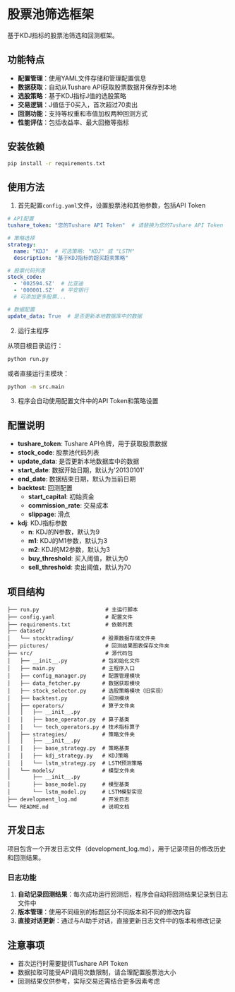 # 股票池筛选框架

基于KDJ指标的股票池筛选和回测框架。

## 功能特点

- **配置管理**：使用YAML文件存储和管理配置信息
- **数据获取**：自动从Tushare API获取股票数据并保存到本地
- **选股策略**：基于KDJ指标J值的选股策略
- **交易逻辑**：J值低于0买入，首次超过70卖出
- **回测功能**：支持等权重和市值加权两种回测方式
- **性能评估**：包括收益率、最大回撤等指标

## 安装依赖

```bash
pip install -r requirements.txt
```

## 使用方法

1. 首先配置`config.yaml`文件，设置股票池和其他参数，包括API Token

```yaml
# API配置
tushare_token: "您的Tushare API Token"  # 请替换为您的Tushare API Token

# 策略选择
strategy:
  name: "KDJ"  # 可选策略: "KDJ" 或 "LSTM"
  description: "基于KDJ指标的超买超卖策略"

# 股票代码列表
stock_code: 
  - '002594.SZ'  # 比亚迪
  - '000001.SZ'  # 平安银行
  # 可添加更多股票...

# 数据配置
update_data: True  # 是否更新本地数据库中的数据
```

2. 运行主程序

从项目根目录运行：
```bash
python run.py
```

或者直接运行主模块：
```bash
python -m src.main
```

3. 程序会自动使用配置文件中的API Token和策略设置

## 配置说明

- **tushare_token**: Tushare API令牌，用于获取股票数据
- **stock_code**: 股票池代码列表
- **update_data**: 是否更新本地数据库中的数据
- **start_date**: 数据开始日期，默认为'20130101'
- **end_date**: 数据结束日期，默认为当前日期
- **backtest**: 回测配置
  - **start_capital**: 初始资金
  - **commission_rate**: 交易成本
  - **slippage**: 滑点
- **kdj**: KDJ指标参数
  - **n**: KDJ的N参数，默认为9
  - **m1**: KDJ的M1参数，默认为3
  - **m2**: KDJ的M2参数，默认为3
  - **buy_threshold**: 买入阈值，默认为0
  - **sell_threshold**: 卖出阈值，默认为70

## 项目结构

```
├── run.py                     # 主运行脚本
├── config.yaml                # 配置文件
├── requirements.txt           # 依赖列表
├── dataset/
│   └── stocktrading/         # 股票数据存储文件夹
├── pictures/                  # 回测结果图表保存文件夹
├── src/                       # 源代码包
│   ├── __init__.py           # 包初始化文件
│   ├── main.py               # 主程序入口
│   ├── config_manager.py     # 配置管理模块
│   ├── data_fetcher.py       # 数据获取模块
│   ├── stock_selector.py     # 选股策略模块（旧实现）
│   ├── backtest.py           # 回测模块
│   ├── operators/            # 算子文件夹
│   │   ├── __init__.py
│   │   ├── base_operator.py  # 算子基类
│   │   └── tech_operators.py # 技术指标算子
│   ├── strategies/           # 策略文件夹
│   │   ├── __init__.py
│   │   ├── base_strategy.py  # 策略基类
│   │   ├── kdj_strategy.py   # KDJ策略
│   │   └── lstm_strategy.py  # LSTM预测策略
│   └── models/               # 模型文件夹
│       ├── __init__.py
│       ├── base_model.py     # 模型基类
│       └── lstm_model.py     # LSTM模型实现
├── development_log.md        # 开发日志
└── README.md                 # 说明文档
```

## 开发日志

项目包含一个开发日志文件（development_log.md），用于记录项目的修改历史和回测结果。

### 日志功能

1. **自动记录回测结果**：每次成功运行回测后，程序会自动将回测结果记录到日志文件中
2. **版本管理**：使用不同级别的标题区分不同版本和不同的修改内容
3. **直接对话更新**：通过与AI助手对话，直接更新日志文件中的版本和修改记录

## 注意事项

- 首次运行时需要提供Tushare API Token
- 数据拉取可能受API调用次数限制，请合理配置股票池大小
- 回测结果仅供参考，实际交易还需结合更多因素考虑 